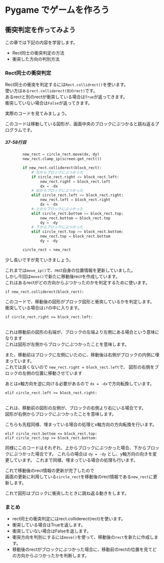 # Pygame でゲームを作ろう

## 衝突判定を作ってみよう

この章では下記の内容を学習します。

- Rect同士の衝突判定の方法
- 衝突した方向の判別方法


### Rect同士の衝突判定

Rect同士の衝突を判定するには`Rect.collidrect()`を使います。
<br>
使い方は`あるrect.colliderect(別のrect)`です。
<br>
あるrectと別のrectが衝突している場合は`True`が返ってきます。
<br>
衝突していない場合は`False`が返ってきます。

実際のコードを見てみましょう。

このコードは移動している図形が、画面中央のブロックにぶつかると跳ね返るプログラムです。

##### 37-58行目

```python
        new_rect = circle_rect.move(dx, dy)
        new_rect.clamp_ip(screen.get_rect())

        if new_rect.colliderect(block_rect):
            # 左からブロックにぶつかった
            if circle_rect.right <= block_rect.left:
                new_rect.right = block_rect.left
                dx = -dx
            # 右からブロックにぶつかった
            elif circle_rect.left >= block_rect.right:
                new_rect.left = block_rect.right
                dx = -dx
            # 上からブロックにぶつかった
            elif circle_rect.bottom <= block_rect.top:
                new_rect.bottom = block_rect.top
                dy = -dy
            # 下からブロックにぶつかった
            elif circle_rect.top >= block_rect.bottom:
                new_rect.top = block_rect.bottom
                dy = -dy

        circle_rect = new_rect
```

少し長いですが見ていきましょう。

これまでは`move_ip()`で、rect自身の位置情報を更新していました。
<br>
しかし今回は`move()`で新たに移動後rectを作成しています。
<br>
これはあるrectがどの方向からぶつかったのかを判定するために使います。

```
if new_rect.colliderect(block_rect):
```

このコードで、移動後の図形がブロック図形と衝突しているかを判定します。
<br>
衝突している場合は`if`の中に入ります。

```
if circle_rect.right <= block_rect.left:
```

<br>
これは移動前の図形の右端が、ブロックの左端より左側にある場合という意味になります
<br>
これは図形が左側からブロックにぶつかったことを意味します。

また、移動前はブロックに左側にいたのに、移動後は右側がブロックの内側に埋まっています。
<br>
これでは良くないので `new_rect.right = block_rect.left`で、
図形の右側をブロックの左側の位置に移動させています

あとはx軸方向を逆に向ける必要があるので `dx = -dx`で方向転換しています。

```
elif circle_rect.left >= block_rect.right:
```

<br>
これは、移動前の図形の左側が、ブロックの右側より右にいる場合です。
<br>
図形が右側からブロックにぶつかったことを意味します。

こちらも先程同様、埋まっている場合の処理とx軸方向の方向転換を行います。

```
elif circle_rect.bottom <= block_rect.top:
elif circle_rect.top >= block_rect.bottom:
```

同様にこのコードはそれぞれ、上からブロックにぶつかった場合、下からブロックにぶつかった場合です。
これらの場合は `dy = -dy` とし、y軸方向の向きを変更しています。
これまで同様、埋まっている場合の処理も行います。

これで移動後のrect情報の更新が完了したので
<br>
画面の更新に利用している`circle_rect`を移動後のrect情報である`new_rect`に更新します。

これで図形はブロックに衝突したときに跳ね返る動きをします。


### まとめ

- rect同士の衝突判定にはrect.colliderect(rect)を使います。
- 衝突している場合はTrueを返します。
- 衝突していない場合はFalseを返します。
- 衝突方向を判別にするには`move()`を使って、移動後の`rect`を新たに作成します。
- 移動後のrectがブロックにぶつかった場合に、移動前のrectの位置を見てどの方向からぶつかったかを判断します。
